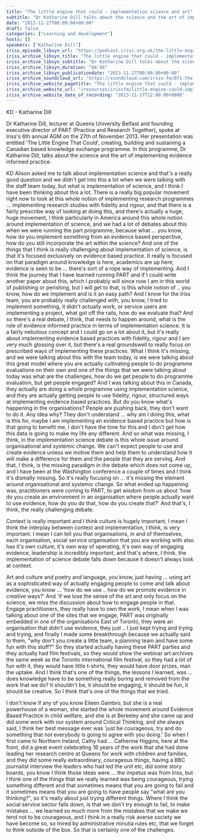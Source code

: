 ```yaml
---
title: "The little engine that could - implementation science and art"
subtitle: "Dr Katharine Dill talks about the science and the art of implementing evidence-informed practice."
date: "2013-11-27T00:00:00+00:00"
draft: false
categories: ["Learning and development"]
hosts: []
speakers: ["Katharine Dill"]
iriss_episode_libsyn_url: "https://podcast.iriss.org.uk/the-little-engine-that-could-implementation-science-and-art-1"
iriss_archive_libsyn_title: "The little engine that could - implementation science and art"
iriss_archive_libsyn_subtitle: "Dr Katharine Dill talks about the science and the art of implementing evidence-informed practice."
iriss_archive_libsyn_duration: "08:46"
iriss_archive_libsyn_publicationdate: "2013-11-27T00:00:00+00:00"
iriss_archive_soundcloud_url: "https://soundcloud.com/iriss-fm/071-the-little-engine-that-could-implementation-science-and-art"
iriss_archive_website_pagetitle: "The little engine that could - implementation science and art"
iriss_archive_website_url: "/resources/irissfm/little-engine-could-implementation-science-art"
iriss_archive_website_date_of_recording: "2013-11-27T12:00:00+0000"
---
```

KD - Katharine Dill

Dr Katharine Dill, lecturer at Queens University Belfast and founding executive director of PART (Practice and Research Together), spoke at Iriss's 6th annual AGM on the 27th of November 2013. Her presentation was entitled 'The Little Engine That Could', creating, building and sustaining a Canadian based knowledge exchange programme. In this programme, Dr Katharine Dill, talks about the science and the art of implementing evidence informed practice.

KD Alison asked me to talk about implementation science and that's a really good question and we didn't get into this a lot when we were talking with the staff team today, but what is implementation of science, and I think I have been thinking about this a lot. There is a really big popular movement right now to look at this whole notion of implementing research programmes ... implementing research studies with fidelity and rigour, and that there is a fairly prescribe way of looking at doing this, and there's actually a huge, huge movement, I think particularly in America around this whole notion around implementation of science, and we had a lot of debates about this when we were running the part programme, because what ... you know, how do you implement something from an evidence based perspective, how do you still incorporate the art within the science? And one of the things that I think is really challenging about implementation of science, is that it's focused exclusively on evidence based practice. It really is focused on that paradigm around knowledge is here, academics are up here, evidence is seen to be ... there's sort of a rope way of implementing. And I think the journey that I have learned running PART and if I could write another paper about this, which I probably will since now I am in this world of publishing or perishing, but I will get to that, is this whole notion of .. you know, how do we implement and is it an easy path? And I know for the Iriss team, you are probably really challenged with, you know, I tried to implement something, it didn't actually work, or service users are implementing a project, what got off the rails, how do we evaluate that? And so there's a real debate, I think, that needs to happen around, what is the role of evidence informed practice in terms of implementation science. It is a fairly nebulous concept and I could go on a lot about it, but it's really about implementing evidence based practices with fidelity, rigour and I am very much glossing over it, but there's a real groundswell to really focus on prescribed ways of implementing these practices. What I think it's missing, and we were talking about this with the team today, is we were talking about this great model where you are actually cultivating people to do programme evaluations on their own and one of the things that we were talking about today was what are the challenges, how do we get people to do programme evaluation, but get people engaged? And I was talking about this in Canada, they actually are doing a whole programme using implementation science, and they are actually getting people to use fidelity, rigour, structured ways at implementing evidence based practices. But do you know what's happening in the organisations? People are pushing back, they don't want to do it. Any idea why? They don't understand ... why am I doing this, what is this for, maybe I am implementing an evidence based practice but how is that going to benefit me, I don't have the time for this and I don't get how this data is going to make my life any different. And so what was missing, I think, in the implementation science debate is this whole issue around organisational and systemic change. We can't expect people to use and create evidence unless we motive them and help them to understand how it will make a difference for them and the people that they are serving. And that, I think, is the missing paradigm in the debate which does not come up, and I have been at the Washington conference a couple of times and I think it's dismally missing. So it's really focusing on ... it's missing the element around organisational and systemic change. So what ended up happening was, practitioners were coming to PART, to get wisdom from us about 'how do you create an environment in an organisation where people actually want to use evidence, how do you do that, how do you create that?' And that's, I think, the really challenging debate.

Context is really important and I think culture is hugely important, I mean I think the interplay between context and implementation, I think, is very important. I mean I can tell you that organisations, in and of themselves, each organisation, social service organisation that you are working with also has it's own culture, it's own way of operating, it's own way of engaging evidence, leadership is incredibly important, and that's where, I think, the implementation of science debate falls down because it doesn't always look at context.

Art and culture and poetry and language, you know, just having ... using art as a sophisticated way of actually engaging people to come and talk about evidence, you know ... 'how do we use .. how do we promote evidence in creative ways?' And 'if we lose the sense of the art and only focus on the science, we miss the discussion about how to engage people in that. Engage practitioners, they really have to own the work, I mean when I was talking about one of the sites that we engage, PART was originally embedded in one of the organisations East of Toronto, they were an organisation that didn't use evidence, they just .. I just kept trying and trying and trying, and finally I made some breakthrough because we actually said to them, "why don't you create a little team, a planning team and have some fun with this stuff?" So they started actually having these PART parties and they actually had film festivals, so they would show the webinar art archives the same week as the Toronto international film festival, so they had a lot of fun with it, they would have little t-shirts, they would have door prizes, man the uptake. And I think that's one of the things, the lessons I learned, was ... does knowledge have to be something really boring and removed from the work that we do? It shouldn't be, it should be engaging, it should be fun, it should be creative. So I think that's one of the things that we tried.

I don't know if any of you know Eileen Gambro, but she is a real powerhouse of a woman, she started the whole movement around Evidence Based Practice in child welfare, and she is at Berkeley and she came up and did some work with our system around Critical Thinking, and she always said, I think her best message ever was 'just be courageous, try and do something that not everybody is going to agree with you doing.' So when I first came to Northern Ireland, Cathy had ... Catherine Higgins, here at the front, did a great event celebrating 18 years of the work that she had done leading her research centre at Queens for work with children and families, and they did some really extraordinary, courageous things, having a BBC journalist interview the leaders who had led the unit etc, did some story boards, you know I think those ideas were ... the impetus was from Iriss, but I think one of the things that we really learned was being courageous, trying something different and that sometimes means that you are going to fail and it sometimes means that you are going to have people say "what are you thinking?", so it's really about just trying different things. Where I think the social service sector falls down, is that we don't try enough to fail, to make mistakes ... we learned so much more from the mistakes that we make we tend not to be courageous, and I think in a really risk averse society we have become so, so mired by administrative minutia rules etc, that we forget to think outside of the box. So that is certainly one of the challenges.